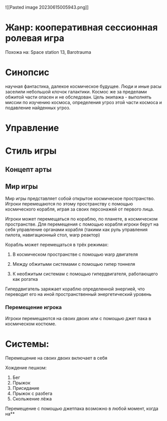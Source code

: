 ![[Pasted image 20230615005943.png]]

# Жанр: кооперативная сессионная ролевая игра 

Похожа на: Space station 13, Barotrauma

# Синопсис 
научная фантастика, далекое космическое будущее. Люди и иные расы заселили небольшой клочок галактики. Космос же за пределами обжитой части опасен и не обследован. Цель экипажа - выполнять миссии по изучению космоса, определения угроз этой части космоса и подавление найденных угроз.

# Управление

# Стиль игры

## Концепт арты

## Мир игры
Мир игры представляет собой открытое космическое пространство. Игроки перемещаются по этому пространству с помощью космического корабля, играя за своих персонажей от первого лица. 

Игроки может перемещаться по кораблю, по планете, в космическом пространстве. Для перемещения с помощью корабля игроки берут на себя управление органами корабля (такими как руль управления пилота, навигационный стол, warp реактор)

Корабль может перемещаться в трёх режимах:

1. В космическом пространстве с помощью warp двигателя
    
2. Между обжитыми системами с помощью гипер тоннеля
    
3. К необжитым системам с помощью гипердвигателя, работающего как рогатка 
    
Гипердвигатель заряжает кораблю определенной энергией, что переводит его на иной пространственный энергетический уровень

### Перемещение игрока
Игроки перемещаются на своих двоих или с помощью джет пака в космическом костюме.

# Системы:

Перемещение на своих двоих включает в себя

Хождение пешком:
1. Бег
2. Прыжок
3. Присидание
4. Прыжок с разбега
5. Скольжение лёжа


Перемещение с помощью джетпака возможно в любой момент, когда на**